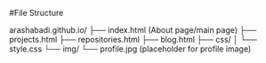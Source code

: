 #File Structure

arashabadi.github.io/
├── index.html (About page/main page)
├── projects.html
├── repositories.html
├── blog.html
├── css/
│   └── style.css
└── img/
    └── profile.jpg (placeholder for profile image)